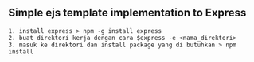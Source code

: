 ## Simple ejs template implementation to Express

```
1. install express > npm -g install express
2. buat direktori kerja dengan cara $express -e <nama_direktori>
3. masuk ke direktori dan install package yang di butuhkan > npm install
```

